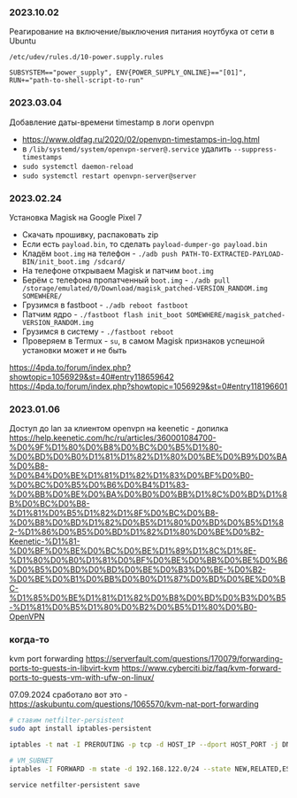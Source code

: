 ### 2023.10.02

Реагирование на включение/выключения питания ноутбука от сети в Ubuntu

```
/etc/udev/rules.d/10-power.supply.rules

SUBSYSTEM=="power_supply", ENV{POWER_SUPPLY_ONLINE}=="[01]", RUN+="path-to-shell-script-to-run"
```

### 2023.03.04

Добавление даты-времени timestamp в логи openvpn

- https://www.oldfag.ru/2020/02/openvpn-timestamps-in-log.html
-  в `/lib/systemd/system/openvpn-server@.service` удалить `--suppress-timestamps`
- `sudo systemctl daemon-reload`
- `sudo systemctl restart openvpn-server@server`

### 2023.02.24

Установка Magisk на Google Pixel 7

- Скачать прошивку, распаковать zip
- Если есть `payload.bin`, то сделать `payload-dumper-go payload.bin`
- Кладём `boot.img` на телефон - `./adb push PATH-TO-EXTRACTED-PAYLOAD-BIN/init_boot.img /sdcard/`
- На телефоне открываем Magisk и патчим `boot.img`
- Берём с телефона пропатченный `boot.img` - `./adb pull /storage/emulated/0/Download/magisk_patched-VERSION_RANDOM.img SOMEWHERE/`
- Грузимся в fastboot - `./adb reboot fastboot`
- Патчим ядро - `./fastboot flash init_boot SOMEWHERE/magisk_patched-VERSION_RANDOM.img`
- Грузимся в систему - `./fastboot reboot`
- Проверяем в Termux - `su`, в самом Magisk признаков успешной установки может и не быть

https://4pda.to/forum/index.php?showtopic=1056929&st=40#entry118659642
https://4pda.to/forum/index.php?showtopic=1056929&st=0#entry118196601

### 2023.01.06

Доступ до lan за клиентом openvpn на keenetic - допилка
https://help.keenetic.com/hc/ru/articles/360001084700-%D0%9F%D1%80%D0%B8%D0%BC%D0%B5%D1%80-%D0%BD%D0%B0%D1%81%D1%82%D1%80%D0%BE%D0%B9%D0%BA%D0%B8-%D0%B4%D0%BE%D1%81%D1%82%D1%83%D0%BF%D0%B0-%D0%BC%D0%B5%D0%B6%D0%B4%D1%83-%D0%BB%D0%BE%D0%BA%D0%B0%D0%BB%D1%8C%D0%BD%D1%8B%D0%BC%D0%B8-%D1%81%D0%B5%D1%82%D1%8F%D0%BC%D0%B8-%D0%B8%D0%BD%D1%82%D0%B5%D1%80%D0%BD%D0%B5%D1%82-%D1%86%D0%B5%D0%BD%D1%82%D1%80%D0%BE%D0%B2-Keenetic-%D1%81-%D0%BF%D0%BE%D0%BC%D0%BE%D1%89%D1%8C%D1%8E-%D1%80%D0%B0%D1%81%D0%BF%D0%BE%D0%BB%D0%BE%D0%B6%D0%B5%D0%BD%D0%BD%D0%BE%D0%B3%D0%BE-%D0%B2-%D0%BE%D0%B1%D0%BB%D0%B0%D1%87%D0%BD%D0%BE%D0%BC-%D1%85%D0%BE%D1%81%D1%82%D0%B8%D0%BD%D0%B3%D0%B5-%D1%81%D0%B5%D1%80%D0%B2%D0%B5%D1%80%D0%B0-OpenVPN

### когда-то

kvm port forwarding
https://serverfault.com/questions/170079/forwarding-ports-to-guests-in-libvirt-kvm
https://www.cyberciti.biz/faq/kvm-forward-ports-to-guests-vm-with-ufw-on-linux/

07.09.2024 сработало вот это - https://askubuntu.com/questions/1065570/kvm-nat-port-forwarding

```bash
# ставим netfilter-persistent
sudo apt install iptables-persistent

iptables -t nat -I PREROUTING -p tcp -d HOST_IP --dport HOST_PORT -j DNAT --to-destination VM_IP:VM_PORT

# VM_SUBNET
iptables -I FORWARD -m state -d 192.168.122.0/24 --state NEW,RELATED,ESTABLISHED -j ACCEPT

service netfilter-persistent save
```

